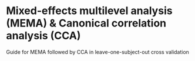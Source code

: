 # Mixed-effects multilevel analysis (MEMA) & Canonical correlation analysis (CCA)
Guide for MEMA followed by CCA in leave-one-subject-out cross validation
